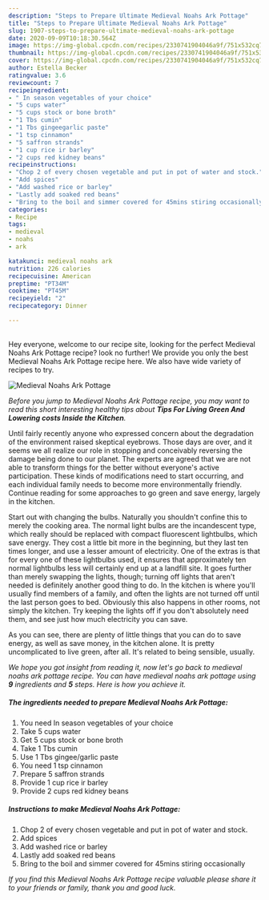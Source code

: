```yaml
---
description: "Steps to Prepare Ultimate Medieval Noahs Ark Pottage"
title: "Steps to Prepare Ultimate Medieval Noahs Ark Pottage"
slug: 1907-steps-to-prepare-ultimate-medieval-noahs-ark-pottage
date: 2020-09-09T10:18:30.564Z
image: https://img-global.cpcdn.com/recipes/2330741904046a9f/751x532cq70/medieval-noahs-ark-pottage-recipe-main-photo.jpg
thumbnail: https://img-global.cpcdn.com/recipes/2330741904046a9f/751x532cq70/medieval-noahs-ark-pottage-recipe-main-photo.jpg
cover: https://img-global.cpcdn.com/recipes/2330741904046a9f/751x532cq70/medieval-noahs-ark-pottage-recipe-main-photo.jpg
author: Estella Becker
ratingvalue: 3.6
reviewcount: 7
recipeingredient:
- " In season vegetables of your choice"
- "5 cups water"
- "5 cups stock or bone broth"
- "1 Tbs cumin"
- "1 Tbs gingeegarlic paste"
- "1 tsp cinnamon"
- "5 saffron strands"
- "1 cup rice ir barley"
- "2 cups red kidney beans"
recipeinstructions:
- "Chop 2 of every chosen vegetable and put in pot of water and stock."
- "Add spices"
- "Add washed rice or barley"
- "Lastly add soaked red beans"
- "Bring to the boil and simmer covered for 45mins stiring occasionally"
categories:
- Recipe
tags:
- medieval
- noahs
- ark

katakunci: medieval noahs ark 
nutrition: 226 calories
recipecuisine: American
preptime: "PT34M"
cooktime: "PT45M"
recipeyield: "2"
recipecategory: Dinner

---
```

<br>
Hey everyone, welcome to our recipe site, looking for the perfect Medieval Noahs Ark Pottage recipe? look no further! We provide you only the best Medieval Noahs Ark Pottage recipe here. We also have wide variety of recipes to try.
<br>


![Medieval Noahs Ark Pottage](https://img-global.cpcdn.com/recipes/2330741904046a9f/751x532cq70/medieval-noahs-ark-pottage-recipe-main-photo.jpg)

<i>Before you jump to Medieval Noahs Ark Pottage recipe, you may want to read this short interesting healthy tips about 
<strong>Tips For Living Green And Lowering costs Inside the Kitchen</strong>.</i>
</br>

Until fairly recently anyone who expressed concern about the degradation of the environment raised skeptical eyebrows. Those days are over, and it seems we all realize our role in stopping and conceivably reversing the damage being done to our planet. The experts are agreed that we are not able to transform things for the better without everyone's active participation. These kinds of modifications need to start occurring, and each individual family needs to become more environmentally friendly. Continue reading for some approaches to go green and save energy, largely in the kitchen.

Start out with changing the bulbs. Naturally you shouldn't confine this to merely the cooking area. The normal light bulbs are the incandescent type, which really should be replaced with compact fluorescent lightbulbs, which save energy. They cost a little bit more in the beginning, but they last ten times longer, and use a lesser amount of electricity. One of the extras is that for every one of these lightbulbs used, it ensures that approximately ten normal lightbulbs less will certainly end up at a landfill site. It goes further than merely swapping the lights, though; turning off lights that aren't needed is definitely another good thing to do. In the kitchen is where you'll usually find members of a family, and often the lights are not turned off until the last person goes to bed. Obviously this also happens in other rooms, not simply the kitchen. Try keeping the lights off if you don't absolutely need them, and see just how much electricity you can save.

As you can see, there are plenty of little things that you can do to save energy, as well as save money, in the kitchen alone. It is pretty uncomplicated to live green, after all. It's related to being sensible, usually.


<i>We hope you got insight from reading it, now let's go back to medieval noahs ark pottage recipe. You can have medieval noahs ark pottage using <strong>9</strong> ingredients and <strong>5</strong> steps. Here is how you achieve it.
</i>

##### The ingredients needed to prepare Medieval Noahs Ark Pottage:

1. You need  In season vegetables of your choice
1. Take 5 cups water
1. Get 5 cups stock or bone broth
1. Take 1 Tbs cumin
1. Use 1 Tbs gingee/garlic paste
1. You need 1 tsp cinnamon
1. Prepare 5 saffron strands
1. Provide 1 cup rice ir barley
1. Provide 2 cups red kidney beans


##### Instructions to make Medieval Noahs Ark Pottage:

1. Chop 2 of every chosen vegetable and put in pot of water and stock.
1. Add spices
1. Add washed rice or barley
1. Lastly add soaked red beans
1. Bring to the boil and simmer covered for 45mins stiring occasionally


<i>If you find this Medieval Noahs Ark Pottage recipe valuable please share it to your friends or family, thank you and good luck.</i>
